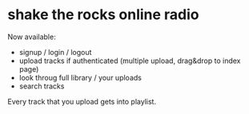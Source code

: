 # shake the rocks online radio

Now available:
 - signup / login / logout
 - upload tracks if authenticated (multiple upload, drag&drop to index page)
 - look throug full library / your uploads
 - search tracks
 
 Every track that you upload gets into playlist.
